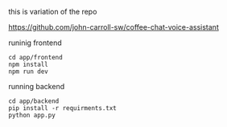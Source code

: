 this is variation of the repo 

https://github.com/john-carroll-sw/coffee-chat-voice-assistant


runinig frontend

```
cd app/frontend
npm install
npm run dev
```

running backend
```
cd app/backend
pip install -r requirments.txt
python app.py
```